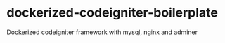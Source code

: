 # dockerized-codeigniter-boilerplate
Dockerized codeigniter framework with mysql, nginx and adminer
